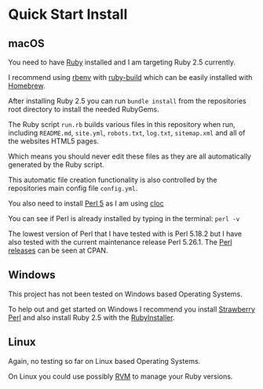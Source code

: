 # Quick Start Install

## macOS 

You need to have [Ruby](https://www.ruby-lang.org/en/) installed and I am targeting Ruby 2.5 currently.

I recommend using [rbenv](https://github.com/rbenv/rbenv) with [ruby-build](https://github.com/rbenv/ruby-build) which can be easily installed
with [Homebrew](https://brew.sh/).

After installing Ruby 2.5 you can run `bundle install` from the 
repositories root directory to install the needed RubyGems.

The Ruby script `run.rb` builds various files in this repository when run,  
including `README.md`, `site.yml`, `robots.txt`, `log.txt`, `sitemap.xml` and all of the websites HTML5 pages.
 
Which means you should never edit these files as they are all automatically generated by the Ruby script. 
 
This automatic file creation functionality is also controlled by the repositories main config file `config.yml`.
 
You also need to install [Perl 5](https://www.perl.org/) as I am using [cloc](https://github.com/AlDanial/cloc)
 
You can see if Perl is already installed by typing in the terminal: `perl -v`

The lowest version of Perl that I have tested with is Perl 5.18.2 but I have also tested with the 
current maintenance release Perl 5.26.1.  The [Perl releases](https://www.cpan.org/src/) can be seen at CPAN.

## Windows

This project has not been tested on Windows based Operating Systems.

To help out and get started on Windows I recommend you install [Strawberry Perl](http://strawberryperl.com/)
 and also install Ruby 2.5 with the [RubyInstaller](https://rubyinstaller.org/).
 
## Linux

Again, no testing so far on Linux based Operating Systems.

On Linux you could use possibly [RVM](https://rvm.io/) to manage your Ruby versions.

